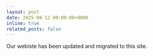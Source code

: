 ```yaml
---
layout: post
date: 2025-08-12 00:00:00+0000
inline: true
related_posts: false
---
```


Our webiste has been updated and migrated to this site.
